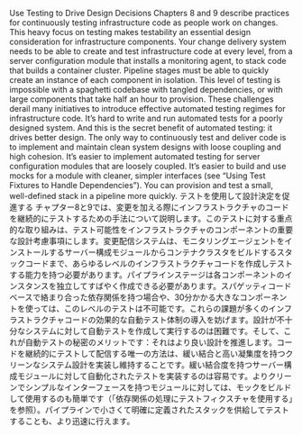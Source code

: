Use Testing to Drive Design Decisions Chapters 8 and 9 describe practices for continuously testing infrastructure code as people work on changes. This heavy focus on testing makes testability an essential design consideration for infrastructure components. Your change delivery system needs to be able to create and test infrastructure code at every level, from a server configuration module that installs a monitoring agent, to stack code that builds a container cluster. Pipeline stages must be able to quickly create an instance of each component in isolation. This level of testing is impossible with a spaghetti codebase with tangled dependencies, or with large components that take half an hour to provision. These challenges derail many initiatives to introduce effective automated testing regimes for infrastructure code. It’s hard to write and run automated tests for a poorly designed system. And this is the secret benefit of automated testing: it drives better design. The only way to continuously test and deliver code is to implement and maintain clean system designs with loose coupling and high cohesion. It’s easier to implement automated testing for server configuration modules that are loosely coupled. It’s easier to build and use mocks for a module with cleaner, simpler interfaces (see “Using Test Fixtures to Handle Dependencies”). You can provision and test a small, well-defined stack in a pipeline more quickly.
テストを使用して設計決定を促進する チャプター8と9では、変更を加える際にインフラストラクチャのコードを継続的にテストするための手法について説明します。このテストに対する重点的な取り組みは、テスト可能性をインフラストラクチャのコンポーネントの重要な設計考慮事項にします。変更配信システムは、モニタリングエージェントをインストールするサーバー構成モジュールからコンテナクラスタをビルドするスタックコードまで、あらゆるレベルのインフラストラクチャコードを作成しテストする能力を持つ必要があります。パイプラインステージは各コンポーネントのインスタンスを独立してすばやく作成できる必要があります。スパゲッティコードベースで絡まり合った依存関係を持つ場合や、30分かかる大きなコンポーネントを使っては、このレベルのテストは不可能です。これらの課題が多くのインフラストラクチャコードの効果的な自動テスト体制の導入を妨げます。設計が不十分なシステムに対して自動テストを作成して実行するのは困難です。そして、これが自動テストの秘密のメリットです：それはより良い設計を推進します。コードを継続的にテストして配信する唯一の方法は、緩い結合と高い凝集度を持つクリーンなシステム設計を実装し維持することです。緩い結合度を持つサーバー構成モジュールに対して自動化されたテストを実装するのは容易です。よりクリーンでシンプルなインターフェースを持つモジュールに対しては、モックをビルドして使用するのも簡単です（「依存関係の処理にテストフィクスチャを使用する」を参照）。パイプラインで小さくて明確に定義されたスタックを供給してテストすることも、より迅速に行えます。